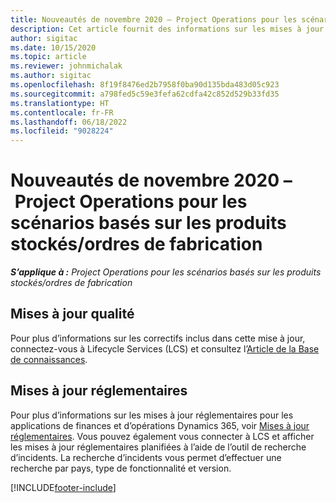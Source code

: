 ```yaml
---
title: Nouveautés de novembre 2020 – Project Operations pour les scénarios basés sur les produits stockés/ordres de fabrication
description: Cet article fournit des informations sur les mises à jour de qualité disponibles dans la version de novembre 2020 de Project Operations pour les scénarios basés sur la production/produits stockés.
author: sigitac
ms.date: 10/15/2020
ms.topic: article
ms.reviewer: johnmichalak
ms.author: sigitac
ms.openlocfilehash: 8f19f8476ed2b7958f0ba90d135bda483d05c923
ms.sourcegitcommit: a798fed5c59e3fefa62cdfa42c852d529b33fd35
ms.translationtype: HT
ms.contentlocale: fr-FR
ms.lasthandoff: 06/18/2022
ms.locfileid: "9028224"
---
```

# <a name="whats-new-november-2020---project-operations-for-stockedproduction-based-scenarios"></a>Nouveautés de novembre 2020 – Project Operations pour les scénarios basés sur les produits stockés/ordres de fabrication

_**S’applique à :** Project Operations pour les scénarios basés sur les produits stockés/ordres de fabrication_

## <a name="quality-updates"></a>Mises à jour qualité

Pour plus d’informations sur les correctifs inclus dans cette mise à jour, connectez-vous à Lifecycle Services (LCS) et consultez l’[Article de la Base de connaissances](https://fix.lcs.dynamics.com/Issue/Details?bugId=488609&amp;dbType=3&amp;qc=8251e8e1d5e2386de850599926c1adc3fec8e2ba25308036d22cdfe0a1c28fc7).

## <a name="regulatory-updates"></a>Mises à jour réglementaires

Pour plus d’informations sur les mises à jour réglementaires pour les applications de finances et d’opérations Dynamics 365, voir [Mises à jour réglementaires](/dynamics365/finance/localizations/regulatory-updates). Vous pouvez également vous connecter à LCS et afficher les mises à jour réglementaires planifiées à l’aide de l’outil de recherche d’incidents. La recherche d’incidents vous permet d’effectuer une recherche par pays, type de fonctionnalité et version.


[!INCLUDE[footer-include](../../includes/footer-banner.md)]